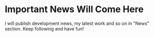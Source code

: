 # Important News Will Come Here
I will publish development news, my latest work and so on in "News" section. Keep following and have fun!